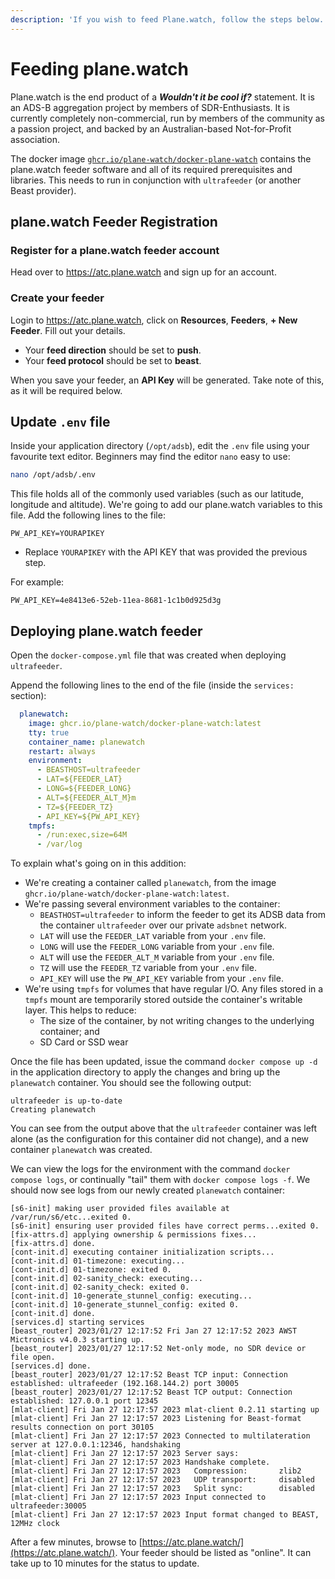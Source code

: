 ```yaml
---
description: 'If you wish to feed Plane.watch, follow the steps below.'
---
```


# Feeding plane.watch

Plane.watch is the end product of a ***Wouldn't it be cool if?*** statement. It is an ADS-B aggregation project by members of SDR-Enthusiasts. It is currently completely non-commercial, run by members of the community as a passion project, and backed by an Australian-based Not-for-Profit association.

The docker image [`ghcr.io/plane-watch/docker-plane-watch`](https://github.com/plane-watch/docker-plane-watch) contains the plane.watch feeder software and all of its required prerequisites and libraries. This needs to run in conjunction with `ultrafeeder` \(or another Beast provider\).

## plane.watch Feeder Registration

### Register for a plane.watch feeder account

Head over to <https://atc.plane.watch> and sign up for an account.

### Create your feeder

Login to <https://atc.plane.watch>, click on **Resources**, **Feeders**, **+ New Feeder**. Fill out your details.

* Your **feed direction** should be set to **push**.
* Your **feed protocol** should be set to **beast**.

When you save your feeder, an **API Key** will be generated. Take note of this, as it will be required below.

## Update `.env` file

Inside your application directory \(`/opt/adsb`\), edit the `.env` file using your favourite text editor. Beginners may find the editor `nano` easy to use:

```bash
nano /opt/adsb/.env
```

This file holds all of the commonly used variables \(such as our latitude, longitude and altitude\). We're going to add our plane.watch variables to this file. Add the following lines to the file:

```text
PW_API_KEY=YOURAPIKEY
```

* Replace `YOURAPIKEY` with the API KEY that was provided the previous step.

For example:

```text
PW_API_KEY=4e8413e6-52eb-11ea-8681-1c1b0d925d3g
```

## Deploying plane.watch feeder

Open the `docker-compose.yml` file that was created when deploying `ultrafeeder`.

Append the following lines to the end of the file \(inside the `services:` section\):

```yaml
  planewatch:
    image: ghcr.io/plane-watch/docker-plane-watch:latest
    tty: true
    container_name: planewatch
    restart: always
    environment:
      - BEASTHOST=ultrafeeder
      - LAT=${FEEDER_LAT}
      - LONG=${FEEDER_LONG}
      - ALT=${FEEDER_ALT_M}m
      - TZ=${FEEDER_TZ}
      - API_KEY=${PW_API_KEY}
    tmpfs:
      - /run:exec,size=64M
      - /var/log
```

To explain what's going on in this addition:

* We're creating a container called `planewatch`, from the image `ghcr.io/plane-watch/docker-plane-watch:latest`.
* We're passing several environment variables to the container:
  * `BEASTHOST=ultrafeeder` to inform the feeder to get its ADSB data from the container `ultrafeeder` over our private `adsbnet` network.
  * `LAT` will use the `FEEDER_LAT` variable from your `.env` file.
  * `LONG` will use the `FEEDER_LONG` variable from your `.env` file.
  * `ALT` will use the `FEEDER_ALT_M` variable from your `.env` file.
  * `TZ` will use the `FEEDER_TZ` variable from your `.env` file.
  * `API_KEY` will use the `PW_API_KEY` variable from your `.env` file.
* We're using `tmpfs` for volumes that have regular I/O. Any files stored in a `tmpfs` mount are temporarily stored outside the container's writable layer. This helps to reduce:
  * The size of the container, by not writing changes to the underlying container; and
  * SD Card or SSD wear

Once the file has been updated, issue the command `docker compose up -d` in the application directory to apply the changes and bring up the `planewatch` container. You should see the following output:

```text
ultrafeeder is up-to-date
Creating planewatch
```

You can see from the output above that the `ultrafeeder` container was left alone \(as the configuration for this container did not change\), and a new container `planewatch` was created.

We can view the logs for the environment with the command `docker compose logs`, or continually "tail" them with `docker compose logs -f`. We should now see logs from our newly created `planewatch` container:

```text
[s6-init] making user provided files available at /var/run/s6/etc...exited 0.
[s6-init] ensuring user provided files have correct perms...exited 0.
[fix-attrs.d] applying ownership & permissions fixes...
[fix-attrs.d] done.
[cont-init.d] executing container initialization scripts...
[cont-init.d] 01-timezone: executing...
[cont-init.d] 01-timezone: exited 0.
[cont-init.d] 02-sanity_check: executing...
[cont-init.d] 02-sanity_check: exited 0.
[cont-init.d] 10-generate_stunnel_config: executing...
[cont-init.d] 10-generate_stunnel_config: exited 0.
[cont-init.d] done.
[services.d] starting services
[beast_router] 2023/01/27 12:17:52 Fri Jan 27 12:17:52 2023 AWST  Mictronics v4.0.3 starting up.
[beast_router] 2023/01/27 12:17:52 Net-only mode, no SDR device or file open.
[services.d] done.
[beast_router] 2023/01/27 12:17:52 Beast TCP input: Connection established: ultrafeeder (192.168.144.2) port 30005
[beast_router] 2023/01/27 12:17:52 Beast TCP output: Connection established: 127.0.0.1 port 12345
[mlat-client] Fri Jan 27 12:17:57 2023 mlat-client 0.2.11 starting up
[mlat-client] Fri Jan 27 12:17:57 2023 Listening for Beast-format results connection on port 30105
[mlat-client] Fri Jan 27 12:17:57 2023 Connected to multilateration server at 127.0.0.1:12346, handshaking
[mlat-client] Fri Jan 27 12:17:57 2023 Server says:
[mlat-client] Fri Jan 27 12:17:57 2023 Handshake complete.
[mlat-client] Fri Jan 27 12:17:57 2023   Compression:       zlib2
[mlat-client] Fri Jan 27 12:17:57 2023   UDP transport:     disabled
[mlat-client] Fri Jan 27 12:17:57 2023   Split sync:        disabled
[mlat-client] Fri Jan 27 12:17:57 2023 Input connected to ultrafeeder:30005
[mlat-client] Fri Jan 27 12:17:57 2023 Input format changed to BEAST, 12MHz clock
```

After a few minutes, browse to [https://atc.plane.watch/](https://atc.plane.watch/). Your feeder should be listed as "online". It can take up to 10 minutes for the status to update.
